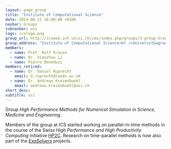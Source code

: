 ```yaml
---
layout: page_group
title: "Institute of Computational Science"
date: 2014-06-12 16:00:00 +0100
navbar: Groups
subnavbar: usi
logo: icslogo.png
group_url: http://icsweb.inf.unisi.ch/cms/index.php/groups/3-group-krause.html
group_address: "Institute of Computational Science<br />Universit&agrave; della Svizzera italiana<br />CH-6900 Lugano, Switzerland"
members:
  - name: Prof. Rolf Krause
  - name: Dr. Xiaozhou Li
  - name: Pietro Benedusi
members_retired:
  - name: Dr. Daniel Ruprecht
    email: d.ruprecht@leeds.ac.uk
  - name: Dr. Andreas Kreienbuehl
    email: andreas.kreienbuehl@usi.ch
short_desc: 
subtitle: usi
---
```


Group _High Performance Methods for Numerical Simulation in Science, Medicine and Engineering_.

Members of the group at ICS started working on parallel-in-time methods in the course of the Swiss
_High Performance and High Productivity Computing_ initiative [HP2C](http://www.hp2c.ch).
Research on time-parallel methods is now also part of the [_ExaSolvers_](/projects/sppexa.html)
projects.
